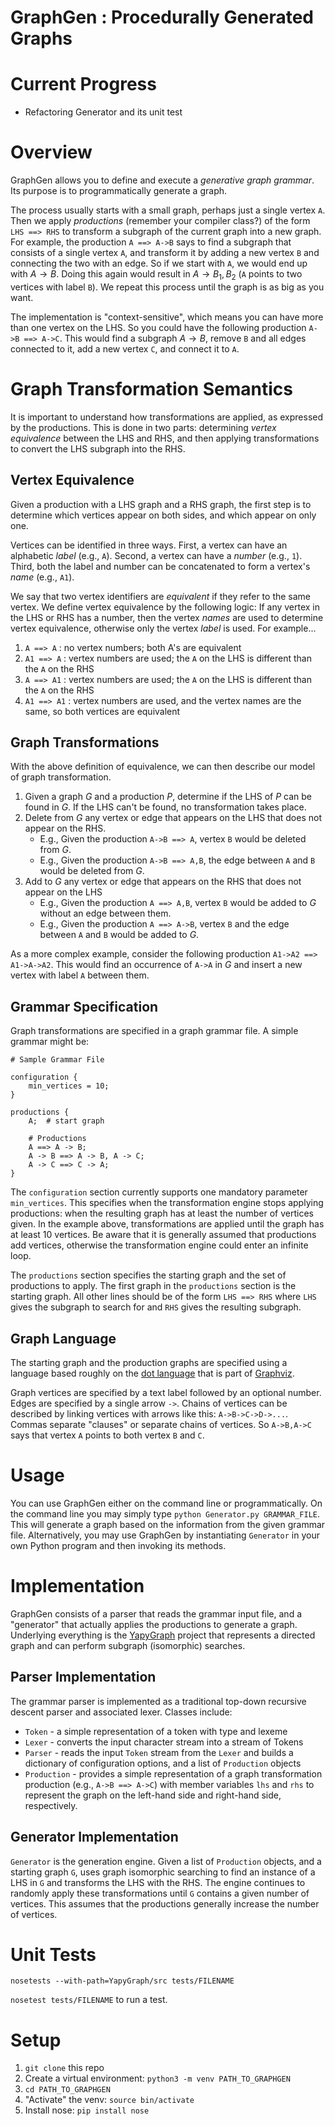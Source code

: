 # GraphGen : Procedurally Generated Graphs

# Current Progress

- Refactoring Generator and its unit test
  
# Overview

GraphGen allows you to define and execute a _generative graph grammar_. Its purpose is to programmatically generate a graph. 

The process usually starts with a small graph, perhaps just a single vertex `A`. Then we apply _productions_ (remember your compiler class?) of the form `LHS ==> RHS` to transform a subgraph of the current graph into a new graph. For example, the production `A ==> A->B` says to find a subgraph that consists of a single vertex `A`, and transform it by adding a new vertex `B` and connecting the two with an edge. So if we start with `A`, we would end up with $A \rightarrow B$. Doing this again would result in $A \rightarrow B_1,B_2$ (`A` points to two vertices with label `B`). We repeat this process until the graph is as big as you want.

The implementation is "context-sensitive", which means you can have more than one vertex on the LHS. So you could have the following production `A->B ==> A->C`. This would find a subgraph $A \rightarrow B$, remove `B` and all edges connected to it, add a new vertex `C`, and connect it to `A`.

# Graph Transformation Semantics

It is important to understand how transformations are applied, as expressed by the productions. This is done in two parts: determining _vertex equivalence_ between the LHS and RHS, and then applying transformations to convert the LHS subgraph into the RHS.

## Vertex Equivalence

Given a production with a LHS graph and a RHS graph, the first step is to determine which vertices appear on both sides, and which appear on only one. 

Vertices can be identified in three ways. First, a vertex can have an alphabetic _label_ (e.g., `A`). Second, a vertex can have a _number_ (e.g., 
`1`). Third, both the label and number can be concatenated to form a vertex's _name_ (e.g., `A1`).

We say that two vertex identifiers are _equivalent_ if they refer to the same vertex. We define vertex equivalence by the following logic: If any vertex in the LHS or RHS has a number, then the vertex *names* are used to determine vertex equivalence, otherwise only the vertex *label* is used. For example...

1. `A ==> A`  : no vertex numbers; both A's are equivalent
2. `A1 ==> A` : vertex numbers are used; the `A` on the LHS is different than the `A` on the RHS
3. `A ==> A1` : vertex numbers are used; the `A` on the LHS is different than the `A` on the RHS
4. `A1 ==> A1` : vertex numbers are used, and the vertex names are the same, so both vertices are equivalent

## Graph Transformations

With the above definition of equivalence, we can then describe our model of graph transformation. 

1. Given a graph _G_ and a production _P_, determine if the LHS of _P_ can be found in _G_. If the LHS can't be found, no transformation takes place.
2. Delete from _G_ any vertex or edge that appears on the LHS that does not appear on the RHS.
	* E.g., Given the production `A->B ==> A`, vertex `B` would be deleted from _G_.
	* E.g., Given the production `A->B ==> A,B`, the edge between `A` and `B` would be deleted from _G_.
3. Add to _G_ any vertex or edge that appears on the RHS that does not appear on the LHS
	* E.g., Given the production `A ==> A,B`, vertex `B` would be added to _G_ without an edge between them.
	* E.g., Given the production `A ==> A->B`, vertex `B` and the edge between `A` and `B` would be added to _G_.

As a more complex example, consider the following production `A1->A2 ==> A1->A->A2`. This would find an occurrence of `A->A` in _G_ 
and insert a new vertex with label `A` between them.

## Grammar Specification

Graph transformations are specified in a graph grammar file. A simple grammar might be:

    # Sample Grammar File

    configuration {
        min_vertices = 10;
    }

    productions {
        A;	# start graph

        # Productions
        A ==> A -> B;
        A -> B ==> A -> B, A -> C;
        A -> C ==> C -> A;
    }

The `configuration` section currently supports one mandatory parameter `min_vertices`. This specifies when the transformation engine stops applying productions: when the resulting graph has at least the number of vertices given. In the example above, transformations are applied until the graph has at least 10 vertices. Be aware that it is generally assumed that productions add vertices, otherwise the transformation engine could enter an infinite loop.

The `productions` section specifies the starting graph and the set of productions to apply. The first graph in the `productions` section is the starting graph. All other lines should be of the form `LHS ==> RHS` where `LHS` gives the subgraph to search for and `RHS` gives the resulting subgraph.

## Graph Language 

The starting graph and the production graphs are specified using a language based roughly on the [dot language](http://www.graphviz.org/content/dot-language) that is part of [Graphviz](http://www.graphviz.org/).

Graph vertices are specified by a text label followed by an optional number. Edges are specified by a single arrow `->`. Chains of vertices can be described by linking vertices with arrows like this: `A->B->C->D->...`. Commas separate "clauses" or separate chains of vertices. So `A->B,A->C` says that vertex `A` points to both vertex `B` and `C`.

# Usage

You can use GraphGen either on the command line or programmatically. On the command line you may simply type `python Generator.py GRAMMAR_FILE`. This will generate a graph based on the information from the given grammar file. Alternatively, you may use GraphGen by instantiating `Generator` in your own Python program and then invoking its methods.

# Implementation

GraphGen consists of a parser that reads the grammar input file, and a "generator" that actually applies the productions to generate a graph. Underlying everything is the [YapyGraph](https://github.com/drobertadams/YapyGraph) project that represents a directed graph and can perform subgraph (isomorphic) searches.

## Parser Implementation

The grammar parser is implemented as a traditional top-down recursive descent parser and associated lexer. Classes include:

- `Token` - a simple representation of a token with type and lexeme
- `Lexer` - converts the input character stream into a stream of Tokens
- `Parser` - reads the input `Token` stream from the `Lexer` and builds a dictionary of configuration options, and a list of `Production` objects
- `Production` - provides a simple representation of a graph transformation production (e.g., `A->B ==> A->C`) with member variables `lhs` and `rhs`  to represent the graph on the left-hand side and right-hand side, respectively.

## Generator  Implementation

`Generator` is the generation engine. Given a list of `Production` objects, and a starting graph `G`, uses graph isomorphic searching to find an instance of a LHS in `G` and transforms the LHS with the RHS.  The engine continues to randomly apply these transformations until `G` contains a given number of vertices. This assumes that the productions generally increase the number of vertices.

# Unit Tests

`nosetests --with-path=YapyGraph/src tests/FILENAME`

`nosetest tests/FILENAME` to run a test.

# Setup

1. `git clone` this repo
2. Create a virtual environment: `python3 -m venv PATH_TO_GRAPHGEN`
3. `cd PATH_TO_GRAPHGEN`
4. "Activate" the venv: `source bin/activate`
5. Install nose: `pip install nose`